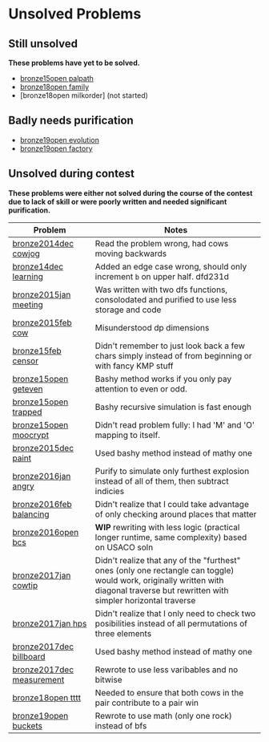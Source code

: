 # Unsolved Problems

## Still unsolved

**These problems have yet to be solved.**

- [bronze15open palpath](./2015open/palpath/new_palpath.cpp)
- [bronze18open family](./2018open/family/main_family.cpp)
- [bronze18open milkorder] (not started)

## Badly needs purification
- [bronze19open evolution](./2019open/xevolution/xstash_evolution_wip.cpp)
- [bronze19open factory](./2019open/xfactory/xmain_factory.cpp)

## Unsolved during contest

**These problems were either not solved during the course of the contest due to lack of skill or were poorly written and needed significant purification.**

| Problem | Notes |
|----|----|
[bronze2014dec cowjog](./2014dec/xcowjog/purify_cowjog.cpp) | Read the problem wrong, had cows moving backwards
[bronze14dec learning](./2014dec/learning/main-learning.cpp) | Added an edge case wrong, should only increment `b` on upper half. dfd231d
[bronze2015jan meeting](./2015jan/xmeeting/purify_meeting.cpp) | Was written with two dfs functions, consolodated and purified to use less storage and code
[bronze2015feb cow](./2015feb/xcow/new_cow.cpp) | Misunderstood dp dimensions
[bronze15feb censor](./2015feb/xcensor/xnew_censor.cpp) | Didn't remember to just look back a few chars simply instead of from beginning or with fancy KMP stuff
[bronze15open geteven](./2015open/xgeteven/xbashy_geteven.cpp) | Bashy method works if you only pay attention to even or odd.
[bronze15open trapped](./2015open/xtrapped/xnew_trapped.cpp) | Bashy recursive simulation is fast enough
[bronze15open moocrypt](./2015open/xmoocrypt/xmain_moocrypt.cpp) | Didn't read problem fully: I had 'M' and 'O' mapping to itself.
[bronze2015dec paint](./2015dec/xpaint/xpurify_paint.cpp) | Used bashy method instead of mathy one
[bronze2016jan angry](./2016jan/xangry/xpurify_angry.cpp) | Purify to simulate only furthest explosion instead of all of them, then subtract indicies
[bronze2016feb balancing](./2016feb/xbalancing/bash_balancing.cpp) | Didn't realize that I could take advantage of only checking around places that matter
[bronze2016open bcs](./2016open/xbcs/new_bcs.cpp) | **WIP** rewriting with less logic (practical longer runtime, same complexity) based on USACO soln
[bronze2017jan cowtip](./2017jan/xcowtip/xpurify_cowtip.cpp) | Didn't realize that any of the "furthest" ones (only one rectangle can toggle) would work, originally written with diagonal traverse but rewritten with simpler horizontal traverse
[bronze2017jan hps](./2017jan/xhps/xpurify_hps.cpp) | Didn't realize that I only need to check two posibilities instead of all permutations of three elements
[bronze2017dec billboard](./2017dec/xbillboard/xmain_billboard.cpp) | Used bashy method instead of mathy one
[bronze2017dec measurement](./2017dec/xmeasurement/purify_measurement.cpp) | Rewrote to use less varibables and no bitwise
[bronze18open tttt](./2018open/tttt/main_tttt.cpp) | Needed to ensure that both cows in the pair contribute to a pair win
[bronze19open buckets](./2019open/xbuckets/xmain_buckets.cpp) | Rewrote to use math (only one rock) instead of bfs
